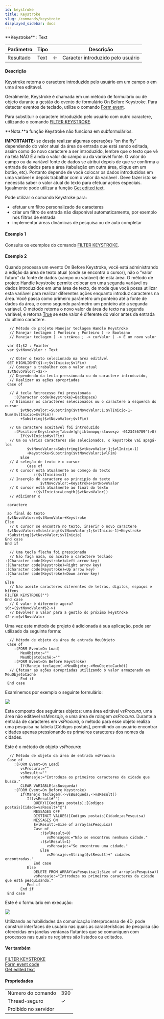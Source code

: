 ```yaml
---
id: keystroke
title: Keystroke
slug: /commands/keystroke
displayed_sidebar: docs
---
```


<!--REF #_command_.Keystroke.Syntax-->**Keystroke**  : Text<!-- END REF-->
<!--REF #_command_.Keystroke.Params-->
| Parâmetro | Tipo |  | Descrição |
| --- | --- | --- | --- |
| Resultado | Text | &#8592; | Caracter introduzido pelo usuário |

<!-- END REF-->

#### Descrição 

<!--REF #_command_.Keystroke.Summary-->Keystroke retorna o caractere introduzido pelo usuário em um campo o em uma área editável.<!-- END REF--> 

Geralmente, Keystroke é chamada em um método de formulário ou de objeto durante a gestão do evento de formulário On Before Keystroke. Para detectar eventos de teclado, utilize o comando [Form event](form-event.md "Form event"). 

Para substituir o caractere introduzido pelo usuário com outro caractere, utilizando o comando [FILTER KEYSTROKE](filter-keystroke.md "FILTER KEYSTROKE").

**Nota:**a função Keystroke não funciona em subformulários.

**IMPORTANTE:** se deseja realizar algumas operações “on the fly” dependendo do valor atual da área de entrada que está sendo editada, assim como do novo caráctere a ser introduzido, lembre que o texto que vê na tela NÂO É ainda o valor do campo ou da variável fonte. O valor do campo ou da variável fonte de dados se atribui depois de que se confirma a entrada de dados para a área (tabulação em outra área, clique em um botão, etc). Portanto depende de você colocar os dados introduzidos em uma variável e depois trabalhar com o valor da variável . Deve fazer isto se necessita saber o valor atual do texto para efetuar ações especiais. Igualmente pode utilizar a função [Get edited text](get-edited-text.md "Get edited text").

Pode utilizar o comando Keystroke para:

* efetuar um filtro personalizado de caracteres
* criar um filtro de entrada não disponível automaticamente, por exemplo nos filtros de entrada
* implementar áreas dinâmicas de pesquisa ou de auto completar

#### Exemplo 1 

Consulte os exemplos do comando [FILTER KEYSTROKE](filter-keystroke.md "FILTER KEYSTROKE").

#### Exemplo 2 

Quando processa um evento On Before Keystroke, você está administrando a edição da área de texto atual (onde se encontra o cursor), não o “valor futuro” da fonte de dados (campo ou variável) de esta área. O método de projeto Handle keystroke permite colocar em uma segunda variável os dados introduzidos em uma área de texto, de mode que você possa utilizar esta variável para realizar diferentes ações enquanto introduz caracteres na área. Você passa como primeiro parâmetro um ponteiro até a fonte de dados da área, e como segundo parâmetro um ponteiro até a segunda variável. O método retorna o novo valor da área de texto na segunda variável, e retorna [True](true.md "True") se este valor é diferente do valor antes da entrada do último caractere. 

```4d
  // Método de projeto Manejar teclagem Handle Keystroke
  // Manejar teclagem ( Ponteiro ; Ponteiro ) -> Booleano
  // Manejar teclagem ( -> srcArea ; -> curValor ) -> É um novo valor
 
 var $1;$2 : Pointer
 var $vtNovoValor : Text
 
  // Obter o texto selecionado na área editável
 GET HIGHLIGHT($1->;$vlInicio;$vlFim)
  // Começar a trabalhar com o valor atual
 $vtNovoValor:=$2->
  // Dependendo da tecla pressionada ou do caractere introduzido,
  // Realizar as ações apropriadas
 Case of
 
  // A tecla Retrocesso foi pressionada
    :(Character code(Keystroke)=Backspace)
  // Eliminar os caracteres selecionados ou o caractere a esquerda do cursor
       $vtNovoValor:=Substring($vtNovoValor;1;$vlInicio-1-Num($vlInicio=$vlFim))
       +Substring($vtNovoValor;$vlFim)
 
  // Um caractere aceitável foi introduzido
    :(Position(Keystroke;"abcdefghjiklmnopqrstuvwxyz -0123456789")>0)
       If($vlInicio#$vlFim)
  // Um ou vários caracteres são selecionados, o keystroke vai apagá-los
          $vtNovoValor:=Substring($vtNovoValor;1;$vlInicio-1)
          +Keystroke+Substring($vtNovoValor;$vlFim)
       Else
  // A seleção de texto é o cursor
          Case of
  // O cursor está atualmente ao começo do texto
             :($vlInicio<=1)
  // Inserção do caractere ao principio do texto
                $vtNovoValor:=Keystroke+$vtNovoValor
  // O cursor está atualmente ao final do texto
             :($vlInicio>=Length($vtNovoValor))
  // Adicionar o
```

```4d
 caractere
```

```4d
 ao final do texto
 $vtNovoValor:=$vtNovoValor+Keystroke
Else
  // O cursor se encontra no texto, inserir o novo caractere
 $vtNovoValor:=Substring($vtNovoValor;1;$vlInicio-1)+Keystroke
 +Substring($vtNovoValor;$vlInicio)
End case
End if
 
  // Uma tecla flecha foi pressionada
  // Não faça nada, só aceite o caractere teclado
:(Character code(Keystroke)=Left arrow key)
:(Character code(Keystroke)=Right arrow key)
:(Character code(Keystroke)=Up arrow key)
:(Character code(Keystroke)=Down arrow key)
  `
Else
  // Não aceite caracteres diferentes de letras, dígitos, espaços e hífens
FILTER KEYSTROKE("")
End case
  // O valor é diferente agora?
$0:=($vtNovoValor#$2->)
  // Devolver o valor para a gestão do próximo keystroke
$2->:=$vtNovoValor
```

Uma vez este método de projeto é adicionada à sua aplicação, pode ser utilizado da seguinte forma: 

```4d
  // Método de objeto da área de entrada MeuObjeto
 Case of
    :(FORM Event=On Load)
       MeuObjeto:=""
       MeuObjetoCachê:=""
    :(FORM Event=On Before Keystroke)
       If(Manejo teclagem(->MeuObjeto;->MeuObjetoCachê))
  // Efetuar as ações apropriadas utilizando o valor armazenado em MeuObjetoCachê
       End if
 End case
```

Examinemos por exemplo o seguinte formulário:

![](../assets/en/commands/pict21523.es.png)

Esta composto dos seguintes objetos: uma área editável *vsProcura*, uma área não editável *vsMensaje*, e uma área de rolagem *asProcura*. Durante a entrada de caracteres em *vsProcura*, o método para esse objeto realiza uma pesquisa na tabela \[Códigos postais\], permitindo ao usuário encontrar cidades apenas pressionando os primeiros caracteres dos nomes da cidades. 

Este é o método de objeto *vsProcura*:

```4d
  // Método de objeto da área de entrada vsProcura
 Case of
    :(FORM Event=On Load)
       vsProcura:=""
       vsResult:=""
       vsMensaje:="Introduza os primeiros caracteres da cidade que busca."
       CLEAR VARIABLE(asBusqueda)
    :(FORM Event=On Before Keystroke)
       If(Manejo teclagem(->vsBusqueda;->vsResult))
          If(vsResult#"")
             QUERY([Codigos postais];[Codigos postais]Cidade=vsResult+"@")
             MESSAGES OFF
             DISTINCT VALUES([Codigos postais]Cidade;asPesquisa)
             MESSAGES ON
             $vlResult:=Size of array(asPesquisa)
             Case of
                :($vlResult=0)
                   vsMensagem:="Não se encontrou nenhuma cidade."
                :($vlResult=1)
                   vsMensaje:="Se encontrou uma cidade."
                Else
                   vsMensaje:=String($vlResult)+" cidades encontradas."
             End case
          Else
             DELETE FROM ARRAY(asPesquisa;1;Size of array(asPesquisa))
             vsMensaje:="Introduza os primeiros caracteres da cidade que está pesquisando."
          End if
       End if
 End case
```

Este é o formulário em execução:

![](../assets/en/commands/pict21524.en.png)

Utilizando as habilidades da comunicação interprocesso de 4D, pode construir interfaces de usuário nas quais as características de pesquisa são oferecidas em janelas ventanas flutantes que se comuniquen com processos nas quais os registros são listados ou editados. 

#### Ver também 

[FILTER KEYSTROKE](filter-keystroke.md)  
[Form event code](form-event-code.md)  
[Get edited text](get-edited-text.md)  

#### Propriedades
|  |  |
| --- | --- |
| Número do comando | 390 |
| Thread-seguro | &check; |
| Proibido no servidor ||



